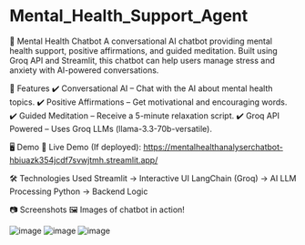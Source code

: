 # Mental_Health_Support_Agent

🧠 Mental Health Chatbot
A conversational AI chatbot providing mental health support, positive affirmations, and guided meditation.
Built using Groq API and Streamlit, this chatbot can help users manage stress and anxiety with AI-powered conversations.

🚀 Features
✔️ Conversational AI – Chat with the AI about mental health topics.
✔️ Positive Affirmations – Get motivational and encouraging words.
✔️ Guided Meditation – Receive a 5-minute relaxation script.
✔️ Groq API Powered – Uses Groq LLMs (llama-3.3-70b-versatile).


🖥️ Demo
🎯 Live Demo (If deployed): https://mentalhealthanalyserchatbot-hbiuazk354jcdf7svwjtmh.streamlit.app/

🛠️ Technologies Used
Streamlit → Interactive UI
LangChain (Groq) → AI LLM Processing
Python → Backend Logic

📷 Screenshots
🖼️ Images of chatbot in action!

![image](https://github.com/user-attachments/assets/edc8e9cb-3753-4633-b87e-bef9c30928dd)
![image](https://github.com/user-attachments/assets/fcf2f171-2896-4f36-8819-195e71c39ef4)
![image](https://github.com/user-attachments/assets/b37f2e88-fc54-46dd-9706-1f6b10e721f1)


